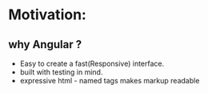 Motivation:
====


why Angular ?
------
- Easy to create a fast(Responsive) interface.
- built with testing in mind.
- expressive html - named tags makes markup readable 
